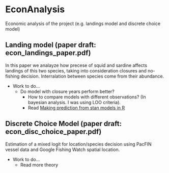 # EconAnalysis
Economic analysis of the project (e.g. landings model and discrete choice model)

## Landing model (paper draft: econ_landings_paper.pdf)
In this paper we analayze how precese of squid and sardine affects landings of this two species, taking into consideration closures and no-fishing decision. 
Interralation between species come from their abundance. 

+ Work to do...
  + Do model with closure years perform better?
  	+ How to compare models with different observations? (In bayesian analysis. I was using LOO criteria). 
  	+ Read [Making prediction from stan models in R](https://medium.com/@alex.pavlakis/making-predictions-from-stan-models-in-r-3e349dfac1ed)

## Discrete Choice Model (paper draft: econ_disc_choice_paper.pdf)
Estimation of a mixed logit for location/species decision using PacFIN vessel data and Google Fishing Watch spatial location. 

+ Work to do...
  + Read more theory
